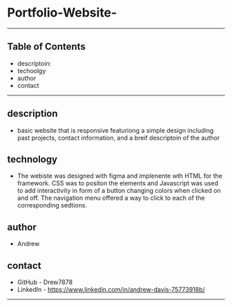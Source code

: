 # Portfolio-Website-

---

## Table of Contents

- descriptoin:
- techoolgy
- author
- contact

---

## description

- basic website that is responsive featuriong a simple design including past projects, contact information, and a breif descriptoin of the author

## technology

- The webiste was designed with figma and implenente wth HTML for the framework. CSS was to positon the elements and Javascript was used to add interactivity in form of a button changing colors when clicked on and off. The navigation menu offered a way to click to each of the corresponding sedtions.

## author

- Andrew

## contact

- GitHub - Drew7878
- LinkedIn - https://www.linkedin.com/in/andrew-davis-75773918b/

---

